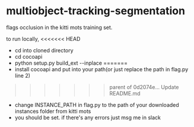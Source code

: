 # multiobject-tracking-segmentation

flags occlusion in the kitti mots training set.

to run locally, 
<<<<<<< HEAD
* cd into cloned directory
* cd cocoapi
* python setup.py build_ext --inplace
=======
* install cocoapi and put into your path(or just replace the path in flag.py line 2)
>>>>>>> parent of 0d2074e... Update README.md
* change INSTANCE_PATH in flag.py to the path of your downloaded instances folder from kitti mots
* you should be set. if there's any errors just msg me in slack
